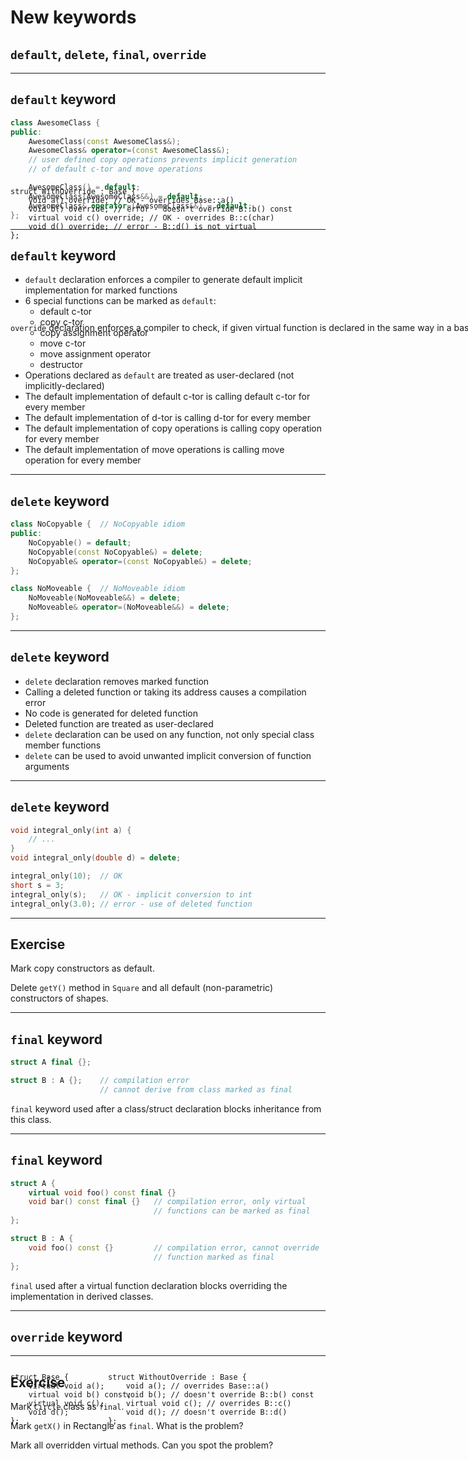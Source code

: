 <!-- .slide: data-background="#111111" -->
# New keywords

## `default`, `delete`, `final`, `override`

___

## `default` keyword

```cpp
class AwesomeClass {
public:
    AwesomeClass(const AwesomeClass&);
    AwesomeClass& operator=(const AwesomeClass&);
    // user defined copy operations prevents implicit generation
    // of default c-tor and move operations

    AwesomeClass() = default;
    AwesomeClass(AwesomeClass&&) = default;
    AwesomeClass& operator=(AwesomeClass&&) = default;
};
```

___

## `default` keyword

* <!-- .element: class="fragment fade-in" --> <code>default</code> declaration enforces a compiler to generate default implicit implementation for marked functions
* <!-- .element: class="fragment fade-in" --> 6 special functions can be marked as <code>default</code>:
  * default c-tor
  * copy c-tor
  * copy assignment operator
  * move c-tor
  * move assignment operator
  * destructor
* <!-- .element: class="fragment fade-in" --> Operations declared as <code>default</code> are treated as user-declared (not implicitly-declared)
* <!-- .element: class="fragment fade-in" --> The default implementation of default c-tor is calling default c-tor for every member
* <!-- .element: class="fragment fade-in" --> The default implementation of d-tor is calling d-tor for every member
* <!-- .element: class="fragment fade-in" --> The default implementation of copy operations is calling copy operation for every member
* <!-- .element: class="fragment fade-in" --> The default implementation of move operations is calling move operation for every member

___

## `delete` keyword

```cpp
class NoCopyable {  // NoCopyable idiom
public:
    NoCopyable() = default;
    NoCopyable(const NoCopyable&) = delete;
    NoCopyable& operator=(const NoCopyable&) = delete;
};

class NoMoveable {  // NoMoveable idiom
    NoMoveable(NoMoveable&&) = delete;
    NoMoveable& operator=(NoMoveable&&) = delete;
};
```

___

## `delete` keyword

* <!-- .element: class="fragment fade-in" --> <code>delete</code> declaration removes marked function
* <!-- .element: class="fragment fade-in" --> Calling a deleted function or taking its address causes a compilation error
* <!-- .element: class="fragment fade-in" --> No code is generated for deleted function
* <!-- .element: class="fragment fade-in" --> Deleted function are treated as user-declared
* <!-- .element: class="fragment fade-in" --> <code>delete</code> declaration can be used on any function, not only special class member functions
* <!-- .element: class="fragment fade-in" --> <code>delete</code> can be used to avoid unwanted implicit conversion of function arguments

___

## `delete` keyword

```cpp
void integral_only(int a) {
    // ...
}
void integral_only(double d) = delete;

integral_only(10);  // OK
short s = 3;
integral_only(s);   // OK - implicit conversion to int
integral_only(3.0); // error - use of deleted function
```

___

## Exercise

Mark copy constructors as default.

Delete `getY()` method in `Square` and all default (non-parametric) constructors of shapes.

___

## `final` keyword

```cpp
struct A final {};

struct B : A {};    // compilation error
                    // cannot derive from class marked as final
```

`final` keyword used after a class/struct declaration blocks inheritance from this class.
<!-- .element: class="fragment fade-in" -->

___

## `final` keyword

```cpp
struct A {
    virtual void foo() const final {}
    void bar() const final {}   // compilation error, only virtual
                                // functions can be marked as final
};

struct B : A {
    void foo() const {}         // compilation error, cannot override
                                // function marked as final
};
```

`final` used after a virtual function declaration blocks overriding the implementation in derived classes.
<!-- .element: class="fragment fade-in" -->

___

## `override` keyword

<pre style="position: absolute; width: 37%"><code class="cpp" data-trim data-line-numbers>
struct Base {
    virtual void a();
    virtual void b() const;
    virtual void c();
    void d();
};
</code></pre>

<pre class="fragment" style="position: absolute; width: 60%; right: 0"><code class="cpp" data-trim data-line-numbers data-noescape>
struct WithoutOverride : Base {
    void a(); <span class="fragment">// overrides Base::a()</span>
    void b(); <span class="fragment">// doesn't override B::b() const</span>
    virtual void c(); <span class="fragment">// overrides B::c()</span>
    void d(); <span class="fragment">// doesn't override B::d()</span>
};
</code></pre>

<pre class="fragment" style="position: absolute; width: 100%; top: 350px"><code class="cpp" data-trim data-line-numbers>
struct WithOverride : Base {
    void a() override; // OK - overrides Base::a()
    void b() override; // error - doesn't override B::b() const
    virtual void c() override; // OK - overrides B::c(char)
    void d() override; // error - B::d() is not virtual
};
</code></pre>

<p class="fragment" style="position: absolute; width: 100%; top: 580px"><code>override</code> declaration enforces a compiler to check, if given virtual function is declared in the same way in a base class.</p>

___

## Exercise

Mark `Circle` class as `final`.

Mark `getX()` in Rectangle as `final`. What is the problem?

Mark all overridden virtual methods. Can you spot the problem?
